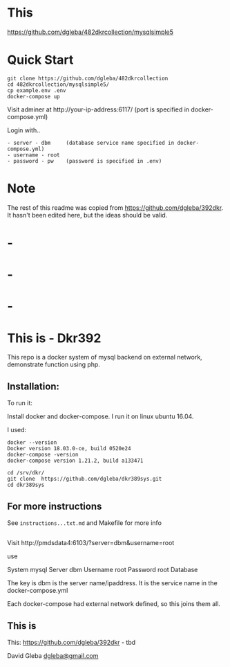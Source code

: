 
# This 

https://github.com/dgleba/482dkrcollection/mysqlsimple5


# Quick Start

```
git clone https://github.com/dgleba/482dkrcollection 
cd 482dkrcollection/mysqlsimple5/
cp example.env .env
docker-compose up
```

Visit adminer at http://your-ip-address:6117/    (port is specified in docker-compose.yml)

Login with..
```
- server - dbm     (database service name specified in docker-compose.yml)
- username - root
- password - pw    (password is specified in .env)
```



# Note

 The rest of this readme was copied from https://github.com/dgleba/392dkr. It hasn't been edited here, but the ideas should be valid.




# -
# -
# -


# This is - Dkr392

This repo is a docker system of mysql backend on external network, demonstrate function using php.



## Installation:

To run it:  

Install docker and docker-compose. I run it on linux ubuntu 16.04.

I used:
```
docker --version
Docker version 18.03.0-ce, build 0520e24
docker-compose -version
docker-compose version 1.21.2, build a133471
```


```
cd /srv/dkr/
git clone  https://github.com/dgleba/dkr389sys.git 
cd dkr389sys
```

## For more instructions

See `instructions...txt.md` and Makefile for more info



##

Visit http://pmdsdata4:6103/?server=dbm&username=root

use 

System	mysql
Server	dbm
Username root
Password	root
Database	

The key is dbm is the server name/ipaddress. It is the service name in the docker-compose.yml

Each docker-compose had external network defined, so this joins them all.



## This is

This: https://github.com/dgleba/392dkr  - tbd

David Gleba dgleba@gmail.com
